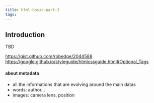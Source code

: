 ```yaml
---
title: html-basic-part-2
tags:
---
```


## Introduction

TBD

<!-- more -->

https://gist.github.com/robedge/2044588
https://google.github.io/styleguide/htmlcssguide.html#Optional_Tags

#### about metadata

- all the informations that are evolving around the main datas
- words: author…
- images: camera lens, position
